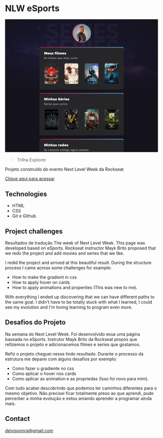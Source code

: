 # NLW eSports

![preview](./.github/preview.png)

> Trilha Explorer

Projeto construído do evento Next Level Week da Rockseat

[Clique aqui para acessar](https://deivisonnovossate.github.io/nlw-explorer-eSports/)


## Technologies

- HTML
- CSS
- Git e Github

## Project challenges

Resultados de tradução
The week of Next Level Week.
This page was developed based on eSports.
Rockseat instructor Mayk Brito proposed that we redo the project and add movies and series that we like.

I redid the project and arrived at this beautiful result.
During the structure process I came across some challenges for example:
- How to make the gradient in css
- How to apply hover on cards
- How to apply animations and properties (This was new to me).

With everything I ended up discovering that we can have different paths to the same goal. I didn't have to be totally stuck with what I learned, I could see my evolution and I'm loving learning to program even more.

## Desafios do Projeto
Na semana do Next Level Week.
Foi desenvolvido essa uma página baseada no eSports.
Instrutor Mayk Brito da Rockseat propós que refizemos o projeto e adicionacemos filmes e series que gostamos.

Refiz o projeto cheguei nesse lindo resultado.
Durante o processo da estrutura me deparei com alguns desafios por exemplo: 
- Como fazer o gradiente no css
- Como aplicar o hover nos cards
- Como aplicar as animation e as propriedas (Isso foi novo para mim).

Com tudo acabei descobrindo que podemos ter caminhos diferentes para o mesmo objetivo. Não precisei ficar totalmente preso ao que aprendi, pude percerber a minha evolução e estou amando aprender a programar ainda mais.

## Contact

deivisonnra@gmail.com

